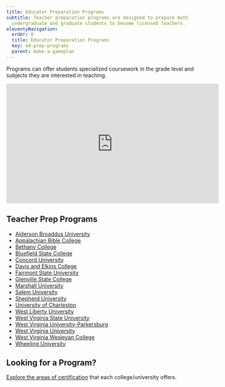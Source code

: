 ```yaml
---
title: Educator Preparation Programs
subtitle: Teacher preparation programs are designed to prepare both
  undergraduate and graduate students to become licensed teachers.
eleventyNavigation:
  order: 0
  title: Educator Preparation Programs
  key: ed-prep-programs
  parent: make-a-gameplan
---
```

Programs can offer students specialized coursework in the grade level and subjects they are interested in teaching. 

<iframe width="560" height="315" src="https://www.youtube.com/embed/7syriHFJbuQ" title="YouTube video player" frameborder="0" allow="accelerometer; autoplay; clipboard-write; encrypted-media; gyroscope; picture-in-picture" allowfullscreen></iframe>

## Teacher Prep Programs

* [Alderson Broaddus University](https://ab.edu/academics/degrees-majors-minors/undergraduate-programs/)
* [Appalachian Bible College](https://abc.edu/undergraduate/academics/majors/elementary-education/)
* [Bethany College](https://www.bethanywv.edu/academics/areas-of-study/education/)
* [Bluefield State College](https://bluefieldstate.edu/academics/schools/education-humanities-social-sciences)
* [Concord University](https://www.concord.edu/academics/college-of-professional-studies/department-of-education.aspx)
* [Davis and Elkins College](https://www.dewv.edu/academics/majors/education/)
* [Fairmont State University](https://www.fairmontstate.edu/schoolofeducation/teacher-education)
* [Glenville State College](https://www.glenville.edu/departments/education)
* [Marshall University](https://www.marshall.edu/coepd)
* [Salem University](https://www.salemu.edu/degrees/degrees/education/)
* [Shepherd University](https://www.shepherd.edu/education)
* [University of Charleston](https://www.ucwv.edu/academics/majors-degrees/)
* [West Liberty University](https://westliberty.edu/education/)
* [West Virginia State University](https://www.wvstateu.edu/academics/academic-colleges/college-of-professional-studies/education.aspx)
* [West Virginia University-Parkersburg](https://www.wvup.edu/future-students/academics/education-division/)
* [West Virginia University](https://cehs.wvu.edu)
* [West Virginia Wesleyan College](https://www.wvwc.edu/programs/education/)
* [Wheeling University](https://wheeling.edu/areas-of-study/education/)

## Looking for a Program? 

<a href="https://wvde.state.wv.us/certification/approved-programs/?byschool">Explore the areas of certification</a> that each college/university offers.